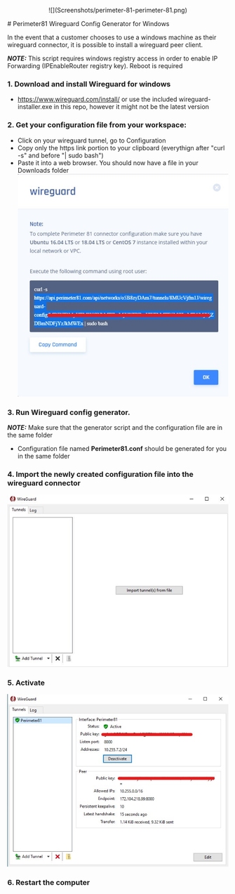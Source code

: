 <p align="center">
![](Screenshots/perimeter-81-perimeter-81.png) 
</p>
# Perimeter81 Wireguard Config Generator for Windows 

In the event that a customer chooses to use a windows machine as their wireguard connector, it is possible to install a wireguard peer client.

**_NOTE:_** This script requires windows registry access in order to enable IP Forwarding (IPEnableRouter registry key). Reboot is required

### 1. Download and install Wireguard for windows
* https://www.wireguard.com/install/ or use the included wireguard-installer.exe in this repo, however it might not be the latest version
  
### 2. Get your configuration file from your workspace:
* Click on your wireguard tunnel, go to Configuration
* Copy only the https link portion to your clipboard (everythign after "curl -s" and before "| sudo bash")
* Paste it into a web browser. You should now have a file in your Downloads folder
 ![Screenshot](Screenshots/wireguard_config.jpg)
  
 ### 3. Run Wireguard config generator. 
**_NOTE:_** Make sure that the generator script and the configuration file are in the same folder
 
 * Configuration file named **Perimeter81.conf** should be generated for you in the same folder
  
 ### 4. Import the newly created configuration file into the wireguard connector 
 ![Screenshot](Screenshots/wireguard_windows.jpg)
 
 ### 5. Activate
 ![Screenshot](Screenshots/wireguard_activated.jpg)

 ### 6. Restart the computer
